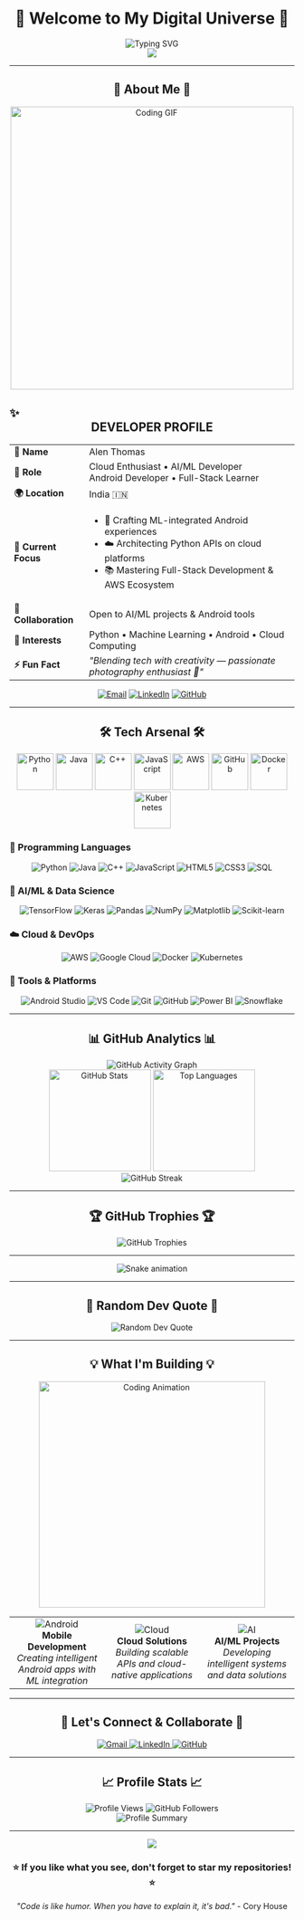 # <div align="center">🚀 Welcome to My Digital Universe 🚀</div>

<div align="center">
  <img src="https://readme-typing-svg.demolab.com?font=Fira+Code&size=30&duration=3000&pause=1000&color=00D9FF&center=true&vCenter=true&width=600&lines=Hi+%F0%9F%91%8B%2C+I'm+Alen+Thomas;Tech+Enthusiast+%F0%9F%92%BB" alt="Typing SVG" />
</div>

<div align="center">
  <img src="https://capsule-render.vercel.app/api?type=waving&color=gradient&customColorList=6,11,20&height=180&section=header&text=Alen%20Thomas&fontSize=42&fontColor=fff&animation=twinkling&fontAlignY=32&desc=Turning%20Ideas%20into%20Digital%20Reality&descAlignY=51&descAlign=50"/>
</div>

---

## <div align="center">🌟 About Me 🌟</div>

<div align="center">
  <img src="https://media.giphy.com/media/L1R1tvI9svkIWwpVYr/giphy.gif" width="500" alt="Coding GIF"/>
</div>

## ✨ <div align="center">DEVELOPER PROFILE</div>

<table align="center">
  <tr>
    <td><strong>💫 Name</strong></td>
    <td>Alen Thomas</td>
  </tr>
  <tr>
    <td><strong>🎯 Role</strong></td>
    <td>Cloud Enthusiast • AI/ML Developer <br> Android Developer • Full-Stack Learner</td>
  </tr>
  <tr>
    <td><strong>🌍 Location</strong></td>
    <td>India 🇮🇳</td>
  </tr>
  <tr>
    <td><strong>🚀 Current Focus</strong></td>
    <td>
      <ul>
        <li>🤖 Crafting ML-integrated Android experiences</li>
        <li>☁️ Architecting Python APIs on cloud platforms</li>
        <li>📚 Mastering Full-Stack Development & AWS Ecosystem</li>
      </ul>
    </td>
  </tr>
  <tr>
    <td><strong>🤝 Collaboration</strong></td>
    <td>Open to AI/ML projects & Android tools</td>
  </tr>
  <tr>
    <td><strong>💎 Interests</strong></td>
    <td>Python • Machine Learning • Android • Cloud Computing</td>
  </tr>
  <tr>
    <td><strong>⚡ Fun Fact</strong></td>
    <td><em>"Blending tech with creativity — passionate photography enthusiast 📸"</em></td>
  </tr>
</table>


<div align="center">
  
[![Email](https://img.shields.io/badge/Gmail-D14836?style=for-the-badge&logo=gmail&logoColor=white)](mailto:alenthomas1809@gmail.com)
[![LinkedIn](https://img.shields.io/badge/LinkedIn-0077B5?style=for-the-badge&logo=linkedin&logoColor=white)](https://www.linkedin.com/in/alen-thomas-3558bb187/)
[![GitHub](https://img.shields.io/badge/GitHub-100000?style=for-the-badge&logo=github&logoColor=white)](https://github.com/AIstar008)

</div>

---

## <div align="center">🛠️ Tech Arsenal 🛠️</div>

<div align="center">
  <img src="https://techstack-generator.vercel.app/python-icon.svg" alt="Python" width="65" height="65"/>
  <img src="https://techstack-generator.vercel.app/java-icon.svg" alt="Java" width="65" height="65"/>
  <img src="https://techstack-generator.vercel.app/cpp-icon.svg" alt="C++" width="65" height="65"/>
  <img src="https://techstack-generator.vercel.app/js-icon.svg" alt="JavaScript" width="65" height="65"/>
  <img src="https://techstack-generator.vercel.app/aws-icon.svg" alt="AWS" width="65" height="65"/>
  <img src="https://techstack-generator.vercel.app/github-icon.svg" alt="GitHub" width="65" height="65"/>
  <img src="https://techstack-generator.vercel.app/docker-icon.svg" alt="Docker" width="65" height="65"/>
  <img src="https://techstack-generator.vercel.app/kubernetes-icon.svg" alt="Kubernetes" width="65" height="65"/>
</div>

### 🎯 Programming Languages
<div align="center">
  
![Python](https://img.shields.io/badge/Python-FFD43B?style=for-the-badge&logo=python&logoColor=blue)
![Java](https://img.shields.io/badge/Java-ED8B00?style=for-the-badge&logo=openjdk&logoColor=white)
![C++](https://img.shields.io/badge/C%2B%2B-00599C?style=for-the-badge&logo=c%2B%2B&logoColor=white)
![JavaScript](https://img.shields.io/badge/JavaScript-323330?style=for-the-badge&logo=javascript&logoColor=F7DF1E)
![HTML5](https://img.shields.io/badge/HTML5-E34F26?style=for-the-badge&logo=html5&logoColor=white)
![CSS3](https://img.shields.io/badge/CSS3-1572B6?style=for-the-badge&logo=css3&logoColor=white)
![SQL](https://img.shields.io/badge/SQL-4479A1?style=for-the-badge&logo=postgresql&logoColor=white)

</div>

### 🧠 AI/ML & Data Science
<div align="center">
  
![TensorFlow](https://img.shields.io/badge/TensorFlow-FF6F00?style=for-the-badge&logo=tensorflow&logoColor=white)
![Keras](https://img.shields.io/badge/Keras-FF0000?style=for-the-badge&logo=keras&logoColor=white)
![Pandas](https://img.shields.io/badge/Pandas-150458?style=for-the-badge&logo=pandas&logoColor=white)
![NumPy](https://img.shields.io/badge/NumPy-013243?style=for-the-badge&logo=numpy&logoColor=white)
![Matplotlib](https://img.shields.io/badge/Matplotlib-11557c?style=for-the-badge&logo=matplotlib&logoColor=white)
![Scikit-learn](https://img.shields.io/badge/scikit--learn-F7931E?style=for-the-badge&logo=scikit-learn&logoColor=white)

</div>

### ☁️ Cloud & DevOps
<div align="center">
  
![AWS](https://img.shields.io/badge/Amazon_AWS-FF9900?style=for-the-badge&logo=amazonaws&logoColor=white)
![Google Cloud](https://img.shields.io/badge/Google_Cloud-4285F4?style=for-the-badge&logo=google-cloud&logoColor=white)
![Docker](https://img.shields.io/badge/Docker-2CA5E0?style=for-the-badge&logo=docker&logoColor=white)
![Kubernetes](https://img.shields.io/badge/kubernetes-326ce5.svg?&style=for-the-badge&logo=kubernetes&logoColor=white)

</div>

### 🔧 Tools & Platforms
<div align="center">
  
![Android Studio](https://img.shields.io/badge/Android_Studio-3DDC84?style=for-the-badge&logo=android-studio&logoColor=white)
![VS Code](https://img.shields.io/badge/VS_Code-0078D4?style=for-the-badge&logo=visual%20studio%20code&logoColor=white)
![Git](https://img.shields.io/badge/Git-F05032?style=for-the-badge&logo=git&logoColor=white)
![GitHub](https://img.shields.io/badge/GitHub-100000?style=for-the-badge&logo=github&logoColor=white)
![Power BI](https://img.shields.io/badge/Power_BI-F2C811?style=for-the-badge&logo=powerbi&logoColor=black)
![Snowflake](https://img.shields.io/badge/Snowflake-29B5E8?style=for-the-badge&logo=snowflake&logoColor=white)

</div>

---

## <div align="center">📊 GitHub Analytics 📊</div>

<div align="center">
  <img src="https://github-readme-activity-graph.vercel.app/graph?username=AIstar008&theme=nightowl&hide_border=true&custom_title=Alen's%20Contribution%20Graph" alt="GitHub Activity Graph" />
</div>

<div align="center">
  <img height="180em" src="https://github-readme-stats.vercel.app/api?username=AIstar008&show_icons=true&theme=radical&include_all_commits=true&count_private=true&hide_border=true" alt="GitHub Stats" />
  <img height="180em" src="https://github-readme-stats.vercel.app/api/top-langs/?username=AIstar008&layout=compact&theme=radical&hide_border=true" alt="Top Languages" />
</div>

<div align="center">
  <img src="https://github-readme-streak-stats.herokuapp.com/?user=AIstar008&theme=radical&hide_border=true" alt="GitHub Streak" />
</div>

---

## <div align="center">🏆 GitHub Trophies 🏆</div>

<div align="center">
  <img src="https://github-profile-trophy.vercel.app/?username=AIstar008&theme=radical&no-frame=false&no-bg=false&margin-w=4&row=1" alt="GitHub Trophies" />
</div>

---

<!-- Snake Game Repo View -->

<div align="center">
  <img src="https://profile-readme-generator.com/assets/snake.svg" alt="Snake animation" />
</div>

---

## <div align="center">💭 Random Dev Quote 💭</div>

<div align="center">
  <img src="https://quotes-github-readme.vercel.app/api?type=horizontal&theme=radical" alt="Random Dev Quote" />
</div>

---

## <div align="center">💡 What I'm Building 💡</div>

<div align="center">
  <img src="https://media.giphy.com/media/qgQUggAC3Pfv687qPC/giphy.gif" width="400" alt="Coding Animation"/>
</div>

<table align="center">
  <tr>
    <td align="center" width="33%">
      <img src="https://img.icons8.com/color/96/000000/android-os.png" alt="Android"/>
      <br><strong>Mobile Development</strong>
      <br><em>Creating intelligent Android apps with ML integration</em>
    </td>
    <td align="center" width="33%">
      <img src="https://img.icons8.com/color/96/000000/cloud.png" alt="Cloud"/>
      <br><strong>Cloud Solutions</strong>
      <br><em>Building scalable APIs and cloud-native applications</em>
    </td>
    <td align="center" width="33%">
      <img src="https://img.icons8.com/color/96/000000/artificial-intelligence.png" alt="AI"/>
      <br><strong>AI/ML Projects</strong>
      <br><em>Developing intelligent systems and data solutions</em>
    </td>
  </tr>
</table>

---

## <div align="center">🤝 Let's Connect & Collaborate 🤝</div>

<div align="center">
  <a href="mailto:alenthomas1809@gmail.com">
    <img src="https://img.shields.io/badge/Gmail-D14836?style=for-the-badge&logo=gmail&logoColor=white" alt="Gmail"/>
  </a>
  <a href="https://www.linkedin.com/in/alen-thomas-3558bb187/">
    <img src="https://img.shields.io/badge/LinkedIn-0077B5?style=for-the-badge&logo=linkedin&logoColor=white" alt="LinkedIn"/>
  </a>
  <a href="https://github.com/AIstar008">
    <img src="https://img.shields.io/badge/GitHub-100000?style=for-the-badge&logo=github&logoColor=white" alt="GitHub"/>
  </a>
</div>

---

## <div align="center">📈 Profile Stats 📈</div>

<div align="center">
  <img src="https://komarev.com/ghpvc/?username=AIstar008&label=Profile%20views&color=0e75b6&style=flat" alt="Profile Views" />
  <img src="https://img.shields.io/github/followers/AIstar008?label=Followers&style=social" alt="GitHub Followers" />
</div>

<div align="center">
  <img src="https://github-profile-summary-cards.vercel.app/api/cards/profile-details?username=AIstar008&theme=radical" alt="Profile Summary"/>
</div>

---

<div align="center">
  <img src="https://capsule-render.vercel.app/api?type=waving&color=gradient&customColorList=6,11,20&height=120&section=footer&animation=twinkling"/>
</div>

<div align="center">
  <h3>⭐ If you like what you see, don't forget to star my repositories! ⭐</h3>
  <p><em>"Code is like humor. When you have to explain it, it's bad."</em> - Cory House</p>
</div>
